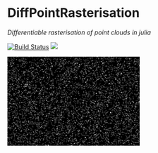 # DiffPointRasterisation

*Differentiable rasterisation of point clouds in julia*

[![Build Status](https://github.com/trahflow/DiffPointRasterisation.jl/actions/workflows/CI.yml/badge.svg?branch=main)](https://github.com/trahflow/DiffPointRasterisation.jl/actions/workflows/CI.yml?query=branch%3Amain)
 [![](https://img.shields.io/badge/docs-main-blue.svg)](https://trahflow.github.io/DiffPointRasterisation.jl/dev)

![](logo.gif)
